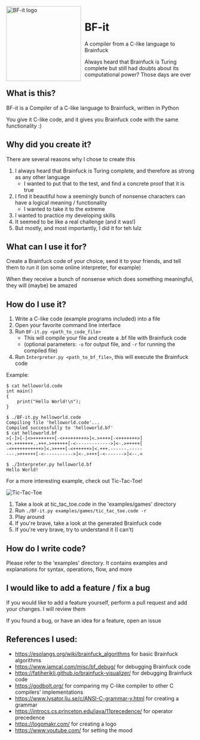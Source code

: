 <img width="200" height="200" align="left" style="float: left; margin: 0 10px 0 0;" alt="BF-it logo" src="images/logo.png?sanitize=true">

# **BF-it**
A compiler from a C-like language to Brainfuck

Always heard that Brainfuck is Turing complete but still had doubts about its computational power?
Those days are over


## What is this?
BF-it is a Compiler of a C-like language to Brainfuck, written in Python

You give it C-like code, and it gives you Brainfuck code with the same functionality :)


## Why did you create it?
There are several reasons why I chose to create this

1. I always heard that Brainfuck is Turing complete, and
   therefore as strong as any other language
    * I wanted to put that to the test, and find a concrete
      proof that it is true
2. I find it beautiful how a seemingly bunch of nonsense
   characters can have a logical meaning / functionality
    * I wanted to take it to the extreme
3. I wanted to practice my developing skills
4. It seemed to be like a real challenge (and it was!)
5. But mostly, and most importantly, I did it for teh lulz


## What can I use it for?
Create a Brainfuck code of your choice, send it to your friends, and tell them to run it (on some online interpreter, for example)

When they receive a bunch of nonsense which does something meaningful, they will (maybe) be amazed


## How do I use it?

1. Write a C-like code (example programs included) into a file
2. Open your favorite command line interface
3. Run `BF-it.py <path_to_code_file>`
    * This will compile your file and create a .bf file with
      Brainfuck code
    * (optional parameters: `-o` for output file, and `-r`
      for running the compiled file)
4. Run `Interpreter.py <path_to_bf_file>`, this will execute
   the Brainfuck code

Example:
```
$ cat helloworld.code
int main()
{
    print("Hello World!\n");
}

$ ./BF-it.py helloworld.code
Compiling file 'helloworld.code'...
Compiled successfully to 'helloworld.bf'
$ cat helloworld.bf 
>[-]>[-]<>++++++++[-<+++++++++>]<.>++++[-<+++++++>]
<+.+++++++..+++.>++++++[-<------------->]<-.>+++++[
-<+++++++++++>]<.>++++[-<++++++>]<.+++.------.-----
---.>++++++[-<----------->]<-.>+++[-<------->]<--.<

$ ./Interpreter.py helloworld.bf
Hello World!
```

For a more interesting example, check out Tic-Tac-Toe!

<img alt="Tic-Tac-Toe" src="images/tic tac toe.gif?sanitize=true"><br/>

1. Take a look at tic_tac_toe.code in the 'examples/games' directory
2. Run ```./BF-it.py examples/games/tic_tac_toe.code -r```
3. Play around
4. If you're brave, take a look at the generated Brainfuck code
5. If you're very brave, try to understand it (I can't)

## How do I write code?
Please refer to the 'examples' directory.
It contains examples and explanations for syntax, operations, flow, and more


## I would like to add a feature / fix a bug
If you would like to add a feature yourself, perform a pull request and add your changes. I will review them

If you found a bug, or have an idea for a feature, open an issue



## References I used:
* https://esolangs.org/wiki/brainfuck_algorithms for basic Brainfuck algorithms
* https://www.iamcal.com/misc/bf_debug/ for debugging Brainfuck code
* https://fatiherikli.github.io/brainfuck-visualizer/ for debugging Brainfuck code
* https://godbolt.org/ for comparing my C-like compiler to other C compilers' implementations
* https://www.lysator.liu.se/c/ANSI-C-grammar-y.html for creating a grammar
* https://introcs.cs.princeton.edu/java/11precedence/ for operator precedence
* https://logomakr.com/ for creating a logo
* https://www.youtube.com/ for setting the mood

